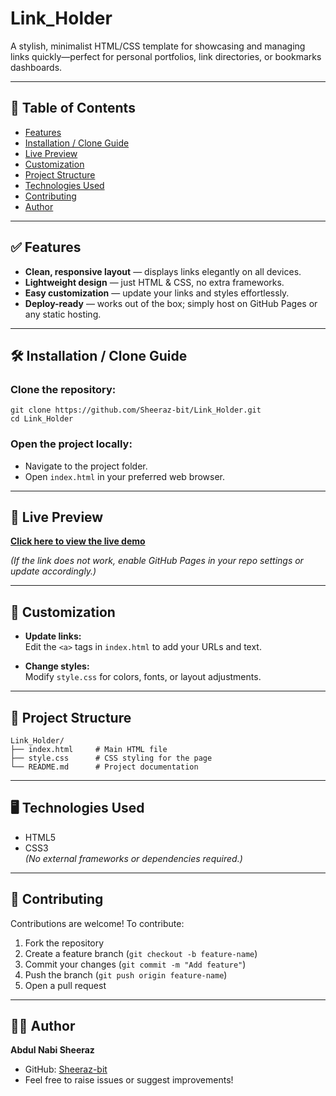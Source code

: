 # Link_Holder

A stylish, minimalist HTML/CSS template for showcasing and managing links quickly—perfect for personal portfolios, link directories, or bookmarks dashboards.

---

## 📌 Table of Contents
- [Features](#-features)
- [Installation / Clone Guide](#-installation--clone-guide)
- [Live Preview](#-live-preview)
- [Customization](#-customization)
- [Project Structure](#-project-structure)
- [Technologies Used](#-technologies-used)
- [Contributing](#-contributing)
- [Author](#-author)

---

## ✅ Features
- **Clean, responsive layout** — displays links elegantly on all devices.
- **Lightweight design** — just HTML & CSS, no extra frameworks.
- **Easy customization** — update your links and styles effortlessly.
- **Deploy-ready** — works out of the box; simply host on GitHub Pages or any static hosting.

---

## 🛠 Installation / Clone Guide

### Clone the repository:
```
git clone https://github.com/Sheeraz-bit/Link_Holder.git
cd Link_Holder
```

### Open the project locally:
- Navigate to the project folder.
- Open `index.html` in your preferred web browser.

---

## 🔗 Live Preview
[**Click here to view the live demo**](https://sheeraz-bit.github.io/Link_Holder/)

*(If the link does not work, enable GitHub Pages in your repo settings or update accordingly.)*

---

## 🎨 Customization
- **Update links:**  
  Edit the `<a>` tags in `index.html` to add your URLs and text.

- **Change styles:**  
  Modify `style.css` for colors, fonts, or layout adjustments.

---

## 📂 Project Structure
```
Link_Holder/
├── index.html     # Main HTML file
├── style.css      # CSS styling for the page
└── README.md      # Project documentation
```

---

## 🖥 Technologies Used
- HTML5
- CSS3  
*(No external frameworks or dependencies required.)*

---

## 🤝 Contributing
Contributions are welcome! To contribute:

1. Fork the repository  
2. Create a feature branch (`git checkout -b feature-name`)  
3. Commit your changes (`git commit -m "Add feature"`)  
4. Push the branch (`git push origin feature-name`)  
5. Open a pull request  

---

## 👨‍💻 Author
**Abdul Nabi Sheeraz**  
- GitHub: [Sheeraz-bit](https://github.com/Sheeraz-bit)  
- Feel free to raise issues or suggest improvements!  
